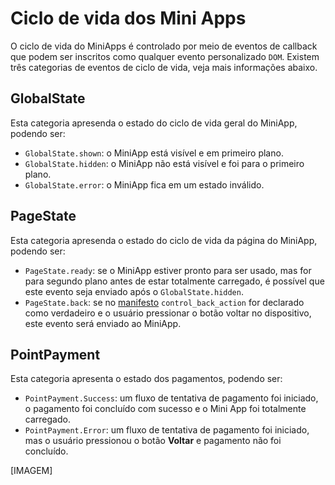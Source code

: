 # Ciclo de vida dos Mini Apps

O ciclo de vida do MiniApps é controlado por meio de eventos de callback que podem ser inscritos como qualquer evento personalizado `DOM`. Existem três categorias de eventos de ciclo de vida, veja mais informações abaixo.

## GlobalState

Esta categoria apresenda o estado do ciclo de vida geral do MiniApp, podendo ser:

* `GlobalState.shown`: o MiniApp está visível e em primeiro plano.
* `GlobalState.hidden`: o MiniApp não está visível e foi para o primeiro plano.
* `GlobalState.error`: o MiniApp fica em um estado inválido.

## PageState

Esta categoria apresenda o estado do ciclo de vida da página do MiniApp, podendo ser:

* `PageState.ready`: se o MiniApp estiver pronto para ser usado, mas for para segundo plano antes de estar totalmente carregado, é possível que este evento seja enviado após o `GlobalState.hidden`.
* `PageState.back`: se no [manifesto]() `control_back_action` for declarado como verdadeiro e o usuário pressionar o botão voltar no dispositivo, este evento será enviado ao MiniApp.

## PointPayment

Esta categoria apresenta o estado dos pagamentos, podendo ser:

* `PointPayment.Success`: um fluxo de tentativa de pagamento foi iniciado, o pagamento foi concluído com sucesso e o Mini App foi totalmente carregado.
* `PointPayment.Error`: um fluxo de tentativa de pagamento foi iniciado, mas o usuário pressionou o botão **Voltar** e pagamento não foi concluído.

[IMAGEM]        